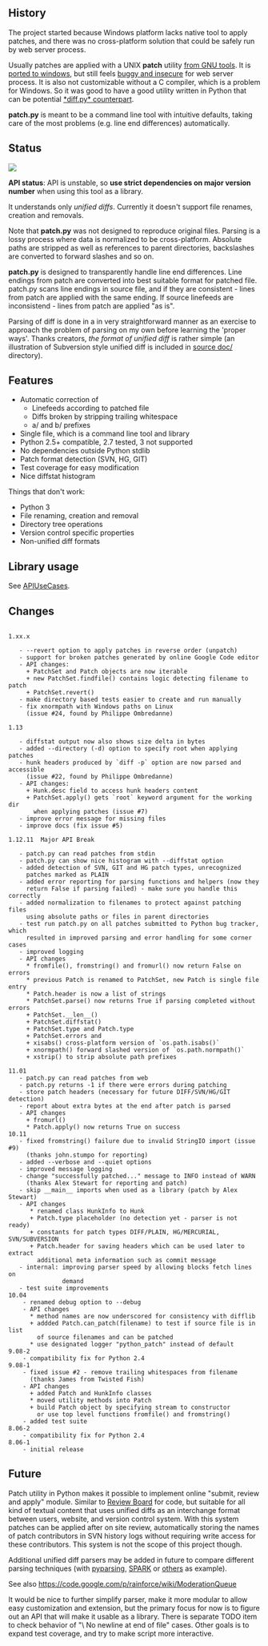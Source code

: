 ## History ##

The project started because Windows platform lacks native tool to apply
patches, and there was no cross-platform solution that could be safely
run by web server process.

Usually patches are applied with a UNIX **patch** utility
[from GNU tools](http://www.gnu.org/software/patch/). It is
[ported to windows](http://gnuwin32.sourceforge.net/packages/patch.htm),
but still feels
[buggy and insecure](http://www.google.com/search?q=Assertion+failed%3A+hunk%2C+file+patch.c) for web server process. It is also not customizable
without a C compiler, which is a problem for Windows. So it was good to have a good utility written in Python that can be potential
[\*diff.py\* counterpart](http://bugs.python.org/issue2057).

**patch.py** is meant to be a command line tool with intuitive defaults,
taking care of the most problems (e.g. line end differences) automatically.


## Status ##

[![](https://drone.io/techtonik/python-patch/status.png)](https://drone.io/techtonik/python-patch)

**API status**: API is unstable, so **use strict dependencies on major
version number** when using this tool as a library.

It understands only _unified diffs_. Currently it doesn't support file
renames, creation and removals.

Note that **patch.py** was not designed to reproduce original files. Parsing
is a lossy process where data is normalized to be cross-platform. Absolute
paths are stripped as well as references to parent directories, backslashes
are converted to forward slashes and so on.

**patch.py** is designed to transparently handle line end differences. Line
endings from patch are converted into
best suitable format for patched file. patch.py scans line endings in source
file, and if they are consistent - lines from patch are applied with the
same ending. If source linefeeds are inconsistend - lines from patch are
applied "as is".


Parsing of diff is done in a in very straightforward manner as an exercise
to approach the problem of parsing on my own before learning the 'proper
ways'. Thanks creators, _the format of unified diff_ is rather simple (an
illustration of Subversion style unified diff is included in
[source doc/](http://python-patch.googlecode.com/svn/trunk/doc/) directory).

## Features ##

  * Automatic correction of
    * Linefeeds according to patched file
    * Diffs broken by stripping trailing whitespace
    * a/ and b/ prefixes
  * Single file, which is a command line tool and library
  * Python 2.5+ compatible, 2.7 tested, 3 not supported
  * No dependencies outside Python stdlib
  * Patch format detection (SVN, HG, GIT)
  * Test coverage for easy modification
  * Nice diffstat histogram

Things that don't work:

  * Python 3
  * File renaming, creation and removal
  * Directory tree operations
  * Version control specific properties
  * Non-unified diff formats

## Library usage ##

See [APIUseCases](APIUseCases.md).

## Changes ##
```

1.xx.x

   - --revert option to apply patches in reverse order (unpatch)
   - support for broken patches generated by online Google Code editor
   - API changes:
     + PatchSet and Patch objects are now iterable
     + new PatchSet.findfile() contains logic detecting filename to patch
     + PatchSet.revert()
   - make directory based tests easier to create and run manually
   - fix xnormpath with Windows paths on Linux
     (issue #24, found by Philippe Ombredanne)

1.13

   - diffstat output now also shows size delta in bytes
   - added --directory (-d) option to specify root when applying patches
   - hunk headers produced by `diff -p` option are now parsed and accessible
     (issue #22, found by Philippe Ombredanne)
   - API changes:
     + Hunk.desc field to access hunk headers content
     + PatchSet.apply() gets `root` keyword argument for the working dir
       when applying patches (issue #7)
   - improve error message for missing files
   - improve docs (fix issue #5)

1.12.11  Major API Break

   - patch.py can read patches from stdin
   - patch.py can show nice histogram with --diffstat option
   - added detection of SVN, GIT and HG patch types, unrecognized
     patches marked as PLAIN
   - added error reporting for parsing functions and helpers (now they
     return False if parsing failed) - make sure you handle this correctly
   - added normalization to filenames to protect against patching files
     using absolute paths or files in parent directories
   - test run patch.py on all patches submitted to Python bug tracker, which
     resulted in improved parsing and error handling for some corner cases
   - improved logging
   - API changes
     * fromfile(), fromstring() and fromurl() now return False on errors
     * previous Patch is renamed to PatchSet, new Patch is single file entry
     * Patch.header is now a list of strings
     * PatchSet.parse() now returns True if parsing completed without errors
     + PatchSet.__len__()
     + PatchSet.diffstat()
     + PatchSet.type and Patch.type
     + PatchSet.errors and 
     + xisabs() cross-platform version of `os.path.isabs()`
     + xnormpath() forward slashed version of `os.path.normpath()`
     + xstrip() to strip absolute path prefixes

11.01
   - patch.py can read patches from web
   - patch.py returns -1 if there were errors during patching
   - store patch headers (necessary for future DIFF/SVN/HG/GIT detection)
   - report about extra bytes at the end after patch is parsed
   - API changes
     + fromurl()
     * Patch.apply() now returns True on success
10.11
   - fixed fromstring() failure due to invalid StringIO import (issue #9)
     (thanks john.stumpo for reporting)
   - added --verbose and --quiet options
   - improved message logging
   - change "successfully patched..." message to INFO instead of WARN
     (thanks Alex Stewart for reporting and patch)
   - skip __main__ imports when used as a library (patch by Alex Stewart)
   - API changes
      * renamed class HunkInfo to Hunk
      + Patch.type placeholder (no detection yet - parser is not ready)
      + constants for patch types DIFF/PLAIN, HG/MERCURIAL, SVN/SUBVERSION
      + Patch.header for saving headers which can be used later to extract
        additional meta information such as commit message
   - internal: improving parser speed by allowing blocks fetch lines on
               demand
   - test suite improvements
10.04
    - renamed debug option to --debug
    - API changes
      * method names are now underscored for consistency with difflib
      + addded Patch.can_patch(filename) to test if source file is in list
        of source filenames and can be patched
      * use designated logger "python_patch" instead of default
9.08-2
    - compatibility fix for Python 2.4
9.08-1
    - fixed issue #2 - remove trailing whitespaces from filename
      (thanks James from Twisted Fish)
    - API changes
      + added Patch and HunkInfo classes
      * moved utility methods into Patch
      + build Patch object by specifying stream to constructor
        or use top level functions fromfile() and fromstring()
    - added test suite
8.06-2
    - compatibility fix for Python 2.4
8.06-1
    - initial release
```


## Future ##

Patch utility in Python makes it possible to implement online "submit,
review and apply" module. Similar to [Review Board](http://www.reviewboard.org/)
for code, but suitable for all kind of textual content that uses
unified diffs as an interchange format between users, website, and version
control system. With this system patches can be applied after on site
review, automatically storing the names of patch contributors in SVN
history logs without requiring write access for these contributors. This
system is not the scope of this project though.

Additional unified diff parsers may be added in future to compare different
parsing techniques (with [pyparsing](http://pyparsing.wikispaces.com/),
[SPARK](http://www.ibm.com/developerworks/library/l-spark.html) or
[others](http://www.google.com/Top/Computers/Programming/Languages/Python/Modules/Text_Processing/)
as example).

See also https://code.google.com/p/rainforce/wiki/ModerationQueue

It would be nice to further simplify parser, make it more modular to allow easy
customization and extension, but the primary focus for now is to figure out
an API that will make it usable as a library. There is separate TODO item to
check behavior of "\ No newline at end of file" cases. Other goals is to
expand test coverage, and try to make script more interactive.